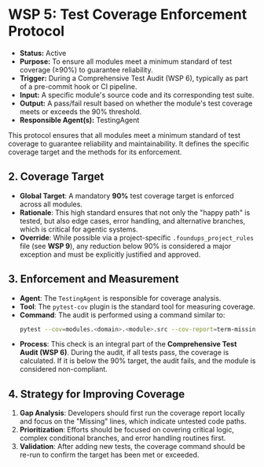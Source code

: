 # WSP 5: Test Coverage Enforcement Protocol
- **Status:** Active
- **Purpose:** To ensure all modules meet a minimum standard of test coverage (≥90%) to guarantee reliability.
- **Trigger:** During a Comprehensive Test Audit (WSP 6), typically as part of a pre-commit hook or CI pipeline.
- **Input:** A specific module's source code and its corresponding test suite.
- **Output:** A pass/fail result based on whether the module's test coverage meets or exceeds the 90% threshold.
- **Responsible Agent(s):** TestingAgent

This protocol ensures that all modules meet a minimum standard of test coverage to guarantee reliability and maintainability. It defines the specific coverage target and the methods for its enforcement.

## 2. Coverage Target

-   **Global Target**: A mandatory **90%** test coverage target is enforced across all modules.
-   **Rationale**: This high standard ensures that not only the "happy path" is tested, but also edge cases, error handling, and alternative branches, which is critical for agentic systems.
-   **Override**: While possible via a project-specific `.foundups_project_rules` file (see **WSP 9**), any reduction below 90% is considered a major exception and must be explicitly justified and approved.

## 3. Enforcement and Measurement

-   **Agent**: The `TestingAgent` is responsible for coverage analysis.
-   **Tool**: The `pytest-cov` plugin is the standard tool for measuring coverage.
-   **Command**: The audit is performed using a command similar to:
    ```bash
    pytest --cov=modules.<domain>.<module>.src --cov-report=term-missing
    ```
-   **Process**: This check is an integral part of the **Comprehensive Test Audit (WSP 6)**. During the audit, if all tests pass, the coverage is calculated. If it is below the 90% target, the audit fails, and the module is considered non-compliant.

## 4. Strategy for Improving Coverage

1.  **Gap Analysis**: Developers should first run the coverage report locally and focus on the "Missing" lines, which indicate untested code paths.
2.  **Prioritization**: Efforts should be focused on covering critical logic, complex conditional branches, and error handling routines first.
3.  **Validation**: After adding new tests, the coverage command should be re-run to confirm the target has been met or exceeded. 